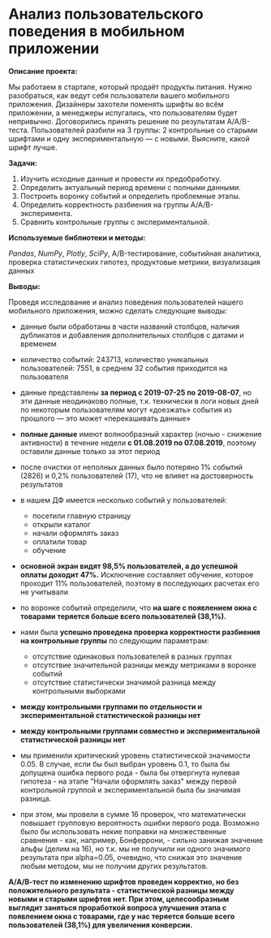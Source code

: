 ﻿# Анализ пользовательского поведения в мобильном приложении

**Описание проекта:** 

Мы работаем в стартапе, который продаёт продукты питания. Нужно разобраться, как ведут себя пользователи вашего мобильного приложения. 
Дизайнеры захотели поменять шрифты во всём приложении, а менеджеры испугались, что пользователям будет непривычно. Договорились принять решение по результатам A/A/B-теста. Пользователей разбили на 3 группы: 2 контрольные со старыми шрифтами и одну экспериментальную — с новыми. Выясните, какой шрифт лучше.

**Задачи:**

1. Изучить исходные данные и провести их предобработку.
2. Определить актуальный период времени с полными данными.
3. Построить воронку событий и определить проблемные этапы.
4. Определить корректность разбиения на группы А/А/B-эксперимента.
5. Сравнить контрольные группы с экспериментальной.

**Используемые библиотеки и методы:** 

*Pandas*, *NumPy*, *Plotly*, *SciPy*, A/B-тестирование, событийная аналитика, проверка статистических гипотез, продуктовые метрики, визуализация данных

**Выводы:**

Проведя исследование и анализ поведения пользователей нашего мобильного приложения, можно сделать следующие выводы:
- данные были обработаны в части названий столбцов, наличия дубликатов и добавления дополнительных столбцов с датами и временем  

    
- количество событий: 243713, количество уникальных пользователей: 7551, в среднем 32 события приходится на пользователя  
- данные представлены **за период с 2019-07-25 по 2019-08-07**, но эти данные неодинаково полные, т.к. технически в логи новых дней по некоторым пользователям могут «доезжать» события из прошлого — это может «перекашивать данные»  
- **полные данные** имеют волнообразный характер (ночью - снижение активности) в течение недели **с 01.08.2019 по 07.08.2019**, поэтому оставили данные только за этот период  
- после очистки от неполных данных было потеряно 1% событий (2826) и 0,2% пользователей (17), что не влияет на достоверность результатов  

    
- в нашем ДФ имеется несколько событий у пользователей:
    - посетили главную страницу
    - открыли каталог
    - начали оформлять заказ
    - оплатили товар
    - обучение    
- **основной экран видят 98,5% пользователей, а до успешной оплаты доходит 47%.** Исключение составляет обучение, которое проходит 11% пользователей, поэтому в последующих расчетах его не учитывали
- по воронке событий определили, что **на шаге с появлением окна с товарами теряется больше всего пользователей (38,1%).**   

    
- нами была **успешно проведена проверка корректности разбиения на контрольные группы** по следующим параметрам:
    - отсутствие одинаковых пользователей в разных группах
    - отсутствие значительной разницы между метриками в воронке событий
    - отсутствие статистически значимой разница между контрольными выборками  

    
- **между контрольными группами по отдельности и экспериментальной статистической разницы нет**   
- **между контрольными группами совместно и экспериментальной статистической разницы нет**  
- мы применили критический уровень статистической значимости 0.05. В случае, если бы был выбран уровень 0.1, то была бы допущена ошибка первого рода - была бы отвергнута нулевая гипотеза - на этапе "Начали оформлять заказ" между первой контрольной группой и экспериментальной была бы значимая разница.
- при этом, мы провели в сумме 16 проверок, что математически повышает групповую вероятность ошибки первого рода. Возможно было бы использовать некие поправки на множественные сравнения - как, например, Бонферрони, - сильно занижая значение альфы (делим на 16), но т.к. мы не получили ни одного значимого результата при alpha=0.05, очевидно, что снижая это значение любым методом, мы не получим других результатов.

**А/А/В-тест по изменению шрифтов проведен корректно, но без положительного результата - статистической разницы между новыми и старыми шрифтов нет. При этом, целесообразным выглядит заняться проработкой вопроса улучшения этапа с появлением окна с товарами, где у нас теряется больше всего пользователей (38,1%) для увеличения конверсии.** 